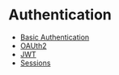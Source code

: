 # Authentication

- [Basic Authentication](basicauth/main.go)
- [OAUth2](oauth2/main.go)
- [JWT](https://github.com/radiantrfid/iris/blob/master/_examples/experimental-handlers/jwt/main.go)
- [Sessions](https://github.com/radiantrfid/iris/tree/master/_examples/#sessions)